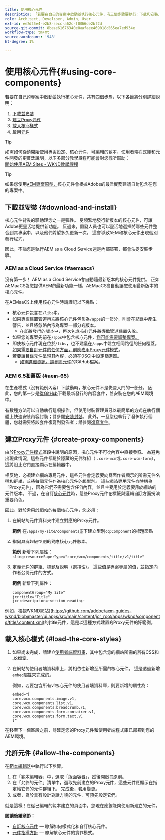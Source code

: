 ```yaml
---
title: 使用核心元件
description: 「若要在自己的專案中啟動並執行核心元件，有三個步驟要執行：下載和安裝、建立Proxy元件、載入核心樣式，以及在範本上允許元件。」
role: Architect, Developer, Admin, User
exl-id: ee2d25e4-e2b8-4ecc-a62c-f0066de2bf2d
source-git-commit: 8beae61676340e8aafaee469018d865ea7ed934e
workflow-type: tm+mt
source-wordcount: '948'
ht-degree: 1%

---
```


# 使用核心元件{#using-core-components}

若要在自己的專案中啟動並執行核心元件，共有四個步驟，以下各節將分別詳細說明：

1. [下載並安裝](#download-and-install)
1. [建立Proxy元件](#create-proxy-components)
1. [載入核心樣式](#load-the-core-styles)
1. [啟用元件](#allow-the-components)

>[!TIP]
>
>如需如何從頭開始使用專案設定、核心元件、可編輯的範本、使用者端程式庫和元件開發的更廣泛說明，以下多部分教學課程可能會對您有所幫助：\
>[開始使用AEM Sites - WKND教學課程](https://experienceleague.adobe.com/docs/experience-manager-learn/getting-started-wknd-tutorial-develop/overview.html)

>[!TIP]
>
>如果您使用[AEM專案原型，](/help/developing/archetype/overview.md)核心元件會根據Adobe的最佳實務建議自動包含在您的專案中。

## 下載並安裝 {#download-and-install}

核心元件背後的驅動理念之一是彈性。 更頻繁地發行新版本的核心元件，可讓Adobe更靈活地提供新功能。 反過來，開發人員也可以靈活地選擇將哪些元件整合到其專案中，以及他們希望多久更新一次。 這會導致AEM和核心元件出現個別發行程式。

因此，不論您是執行AEM as a Cloud Service還是內部部署，都會決定安裝步驟。

### AEM as a Cloud Service  {#aemaacs}

沒有第一步！ AEM as a Cloud Service會自動隨最新版本的核心元件提供。 正如AEMaaCS為您提供AEM的最新功能一樣，AEMaaCS會自動讓您使用最新版本的核心元件。

在AEMaaCS上使用核心元件時請謹記以下幾點：

* 核心元件包含在`/libs`中。
* 如果專案建置管道再次將核心元件包含為`/apps`的一部分，則會在記錄中產生警告，並且將忽略內嵌為專案一部分的版本。
   * 在即將發行的版本中，再次包含核心元件將導致管道建置失敗。
* 如果您的專案先前在`/apps`中包含核心元件，[您可能需要調整專案。](/help/developing/overview.md#via-aemaacs)
* 即使核心元件現在位於`/libs`，也不建議在`/apps`中建立相同路徑的任何覆蓋。 [如果需要自訂元件的任何方面，則應改用Proxy元件模式](/help/developing/guidelines.md#proxy-component-pattern)。
* 若要讓[目錄元件](/help/components/tableofcontents.md)呈現其內容，必須在OSGi中設定篩選器。
   * [如需詳細資訊，請參閱元件](https://adobe.com/go/aem_cmp_tech_tableofcontents_v1)的GitHub檔案。

### AEM 6.5和舊版 {#aem-65}

在生產模式（沒有範例內容）下啟動時，核心元件不是快速入門的一部分。 因此，您的第一步是[從GitHub](https://github.com/adobe/aem-core-wcm-components/releases/latest)下載最新發行的內容套件，並安裝在您的AEM環境中。

有數種方法可以自動執行這項操作，但使用封裝管理員可以最簡單的方式在執行個體上快速安裝內容封裝；請參閱[安裝封裝](https://experienceleague.adobe.com/docs/experience-manager-65/administering/contentmanagement/package-manager.html#installing-packages)。 此外，一旦您也執行了發佈執行個體，您就需要將該套件復寫到發佈者；請參閱[復寫套件](https://experienceleague.adobe.com/docs/experience-manager-65/administering/contentmanagement/package-manager.html#replicating-packages)。

## 建立Proxy元件 {#create-proxy-components}

由於[Proxy元件模式](/help/developing/guidelines.md#proxy-component-pattern)區段中說明的原因，核心元件不可從內容中直接參照。 為避免出現此情況，這些元件都屬於隱藏的元件群組（ `.core-wcm`或`.core-wcm-form`），這將阻止它們直接顯示在編輯器中。

相反地，必須建立網站專用元件，這些元件會定義要向頁面作者顯示的所需元件名稱和群組，並將每個元件作為核心元件的超型別。 這些網站專用元件有時稱為「Proxy元件」，因為它們不需要包含任何內容，並且主要用於定義要用於網站的元件版本。 不過，在自訂[核心元件](/help/developing/customizing.md)時，這些Proxy元件在標籤與邏輯自訂方面扮演重要角色。

因此，對於需用於網站的每個核心元件，您必須：

1. 在網站的元件資料夾中建立對應的Proxy元件。

   **範例**
在`/apps/my-site/components`底下建立型別`cq:Component`的標題節點

1. 指向具有超級型別的對應核心元件版本。

   **範例**
新增下列屬性：\
   `sling:resourceSuperType="core/wcm/components/title/v1/title"`

1. 定義元件的群組、標題及說明（選擇性）。 這些值是專案專屬的值，並指定向作者公開元件的方式。

   **範例**
新增下列屬性：

   ```shell
   componentGroup="My Site"
   jcr:title="Title"  
   jcr:description="Section Heading"
   ```

例如，檢視WKND網站](https://github.com/adobe/aem-guides-wknd/blob/master/ui.apps/src/main/content/jcr_root/apps/wknd/components/title/.content.xml)的[title元件，這是以這種方式建置的Proxy元件的好範例。

## 載入核心樣式 {#load-the-core-styles}

1. 如果尚未完成，請建立[使用者端資料庫](https://experienceleague.adobe.com/docs/experience-manager-cloud-service/implementing/developing/full-stack/clientlibs.html)，其中包含您的網站所需的所有CSS和JS檔案。
1. 在網站的使用者端資料庫上，將相依性新增至所需的核心元件。 這是透過新增`embed`屬性來完成的。

   例如，若要包含所有v1核心元件的使用者端資料庫，則要新增的屬性為：

   ```shell
   embed="[  
   core.wcm.components.image.v1,  
   core.wcm.components.list.v1,  
   core.wcm.components.breadcrumb.v1,  
   core.wcm.components.form.container.v1,  
   core.wcm.components.form.text.v1  
   ]"
   ```

在移至下一個區段之前，請確定您的Proxy元件和使用者端程式庫已部署到您的AEM環境。

## 允許元件 {#allow-the-components}

在[範本編輯器](https://experienceleague.adobe.com/docs/experience-manager-cloud-service/sites/authoring/features/templates.html)中執行以下步驟。

1. 在「範本編輯器」中，選取「版面容器」，然後開啟其原則。
1. 在「允許的元件」清單中，選取先前建立的Proxy元件，這些元件應顯示在指定給它們的元件群組下。 完成後，套用變更。
1. 或者，對於具有設計對話方塊的元件，可預先設定它們。

就是這樣！在從已編輯的範本建立的頁面中，您現在應該能夠使用新建立的元件。

**閱讀後續章節：**

* [自訂核心元件](/help/developing/customizing.md) — 瞭解如何樣式化和自訂核心元件。
* [元件指導方針](/help/developing/guidelines.md) — 瞭解核心元件的實作模式。
